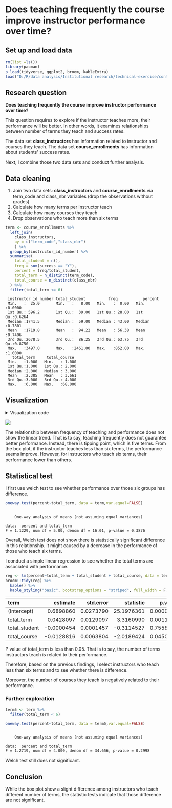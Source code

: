 # Does teaching frequently the course improve instructor performance over time?

## Set up and load data




```r
rm(list =ls())
library(pacman)
p_load(tidyverse, ggplot2, broom, kableExtra)
load("D:/R/data analysis/Institutional research/technical-exercise/content/docs/questions/data_230214_1659.Rdata")
```

## Research question

**Does teaching frequently the course improve instructor performance over time?**

This question requires to explore if the instructor teaches more, their performance will be better. In other words, it examines relationships between number of terms they teach and success rates. 

The data set **class_instructors** has information related to instructor and courses they teach. The data set **course_enrollments** has information about students' success rates. 

Next, I combine those two data sets and conduct further analysis.

## Data  cleaning
1. Join two data sets: **class_instructors** and **course_enrollments** via term_code and class_nbr variables (drop the observations without grades)
2. Calculate how many terms per instructor teach
3. Calculate how many courses they teach 
4. Drop observations who teach more than six terms


```r
term <- course_enrollments %>%
  left_join(
    class_instructors, 
    by = c("term_code","class_nbr")
    ) %>%
  group_by(instructor_id_number) %>%
  summarise(
    total_student = n(),
    freq = sum(success == "Y"),
    percent = freq/total_student,
    total_term = n_distinct(term_code),
    total_course = n_distinct(class_nbr)
  ) %>%
  filter(total_term <= 6)
```


```
 instructor_id_number total_student          freq           percent      
 Min.   :  25.0       Min.   :   8.00   Min.   :  0.00   Min.   :0.0000  
 1st Qu.: 596.2       1st Qu.:  39.00   1st Qu.: 28.00   1st Qu.:0.6264  
 Median :1741.5       Median :  59.00   Median : 43.00   Median :0.7801  
 Mean   :1719.8       Mean   :  94.22   Mean   : 56.38   Mean   :0.7406  
 3rd Qu.:2678.5       3rd Qu.:  86.25   3rd Qu.: 63.75   3rd Qu.:0.8750  
 Max.   :3497.0       Max.   :2461.00   Max.   :852.00   Max.   :1.0000  
   total_term     total_course   
 Min.   :1.000   Min.   : 1.000  
 1st Qu.:1.000   1st Qu.: 2.000  
 Median :2.000   Median : 3.000  
 Mean   :2.385   Mean   : 3.661  
 3rd Qu.:3.000   3rd Qu.: 4.000  
 Max.   :6.000   Max.   :68.000  
```

## Visualization

<details><summary>Visualization code</summary>


```r
term %>%
  ggplot(aes(
    x = as.factor(total_term), 
    y = percent, 
    fill = as.factor(total_term)
    )) +
  geom_boxplot() +
  labs(
    x = "Number of terms",
    y = "Success rates",
    title = "Does teaching frequently the course improve instructor performance over term?"
  ) +
  theme_classic() +
  theme(
    legend.position = "none",
    axis.title.y = element_text(face = "bold", vjust = 0.9, size = 14),
    axis.title.x = element_text(face = "bold", vjust = 0.9, size = 14),
    axis.text = element_text(colour = "black", size = 10,),
    plot.title = element_text(face = "bold", size = 22),
    legend.text = element_text(size = 8),
    legend.title = element_text(face = "bold", size = 10),
    plot.caption = element_text(size = 8)
  ) 
```

</details>



![](/images/p51.png)

The relationship between frequency of teaching and performance does not show the linear trend. That is to say, teaching frequently does not guarantee better performance. Instead, there is tipping point, which is five terms. From the box plot, if the instructor teaches less than six terms, the performance seems improve. However, for instructors who teach six terms, their performance lower than others.

## Statistical test
I first use welch test to see whether performance over those six groups has difference.

```r
oneway.test(percent~total_term, data = term,var.equal=FALSE)
```

```

	One-way analysis of means (not assuming equal variances)

data:  percent and total_term
F = 1.1229, num df = 5.00, denom df = 16.01, p-value = 0.3876
```
Overall, Welch test does not show there is statistically significant difference in this relationship. It might caused by a decrease in the performance of those who teach six terms. 

I conduct a simple linear regression to see whether the total terms are associated with performance.



```r
reg <- lm(percent~total_term + total_student + total_course, data = term)
broom::tidy(reg) %>%
  kable() %>% 
  kable_styling("basic", bootstrap_options = "striped", full_width = F, position = "left")
```

<table class="table table-striped" style="width: auto !important; ">
 <thead>
  <tr>
   <th style="text-align:left;"> term </th>
   <th style="text-align:right;"> estimate </th>
   <th style="text-align:right;"> std.error </th>
   <th style="text-align:right;"> statistic </th>
   <th style="text-align:right;"> p.value </th>
  </tr>
 </thead>
<tbody>
  <tr>
   <td style="text-align:left;"> (Intercept) </td>
   <td style="text-align:right;"> 0.6898860 </td>
   <td style="text-align:right;"> 0.0273790 </td>
   <td style="text-align:right;"> 25.1976361 </td>
   <td style="text-align:right;"> 0.0000000 </td>
  </tr>
  <tr>
   <td style="text-align:left;"> total_term </td>
   <td style="text-align:right;"> 0.0428097 </td>
   <td style="text-align:right;"> 0.0129097 </td>
   <td style="text-align:right;"> 3.3160990 </td>
   <td style="text-align:right;"> 0.0011161 </td>
  </tr>
  <tr>
   <td style="text-align:left;"> total_student </td>
   <td style="text-align:right;"> -0.0000454 </td>
   <td style="text-align:right;"> 0.0001457 </td>
   <td style="text-align:right;"> -0.3114527 </td>
   <td style="text-align:right;"> 0.7558381 </td>
  </tr>
  <tr>
   <td style="text-align:left;"> total_course </td>
   <td style="text-align:right;"> -0.0128816 </td>
   <td style="text-align:right;"> 0.0063804 </td>
   <td style="text-align:right;"> -2.0189424 </td>
   <td style="text-align:right;"> 0.0450645 </td>
  </tr>
</tbody>
</table>
P value of total_term is less than 0.05. That is to say, the number of terms instructors teach is related to their performance.

Therefore, based on the previous findings, I select instructors who teach less than six terms and to see whether there is difference.

Moreover, the number of courses they teach is negatively related to their performance.

### Further exploration


```r
term5 <- term %>%
  filter(total_term < 6)
```


```r
oneway.test(percent~total_term, data = term5,var.equal=FALSE)
```

```

	One-way analysis of means (not assuming equal variances)

data:  percent and total_term
F = 1.2719, num df = 4.000, denom df = 34.656, p-value = 0.2998
```
Welch test still does not significant. 


## Conclusion
While the box plot show a slight difference among instructors who teach different number of terms, the statistic tests indicate that those difference are not significant.

